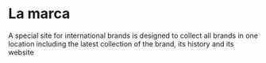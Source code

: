 # La marca
A special site for international brands is designed to collect all brands in one location including the latest collection of the brand, its history and its website
